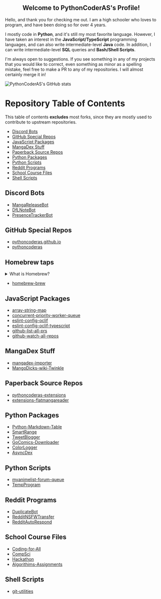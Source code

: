 <h2 align="center">Welcome to PythonCoderAS's Profile!</h2>
Hello, and thank you for checking me out. I am a high schooler who loves to program, and have been doing so for over 4 years.

I mostly code in **Python**, and it's still my most favorite language. However, I have taken an interest in the **JavaScript/TypeScript** programming languages, and can also write intermediate-level **Java** code. In addition, I can write intermediate-level **SQL** queries and **Bash/Shell Scripts**.

I'm always open to suggestions. If you see something in any of my projects that you would like to correct, even something as minor as a spelling mistake, feel free to make a PR to any of my repositories. I will almost certainly merge it in!

![PythonCoderAS's GitHub stats](https://github-readme-stats.vercel.app/api?username=PythonCoderAS&show_icons=true)

# Repository Table of Contents

This table of contents **excludes** most forks, since they are mostly used to contribute to upstream repositories.

* [Discord Bots](#discord-bots)
* [GitHub Special Repos](#github-special-repos)
* [JavaScript Packages](#javascript-packages)
* [MangaDex Stuff](#mangadex-stuff)
* [Paperback Source Repos](#paperback-source-repos)
* [Python Packages](#python-packages)
* [Python Scripts](#python-scripts)
* [Reddit Programs](#reddit-programs)
* [School Course Files](#school-course-files)
* [Shell Scripts](#shell-scripts)

## Discord Bots

* [MangaReleaseBot](https://github.com/PythonCoderAS/MangaReleaseBot)
* [DfLNoteBot](https://github.com/PythonCoderAS/DfLNoteBot)
* [PresenceTrackerBot](https://github.com/PythonCoderAS/PresenceTrackerBot)

## GitHub Special Repos

* [pythoncoderas.github.io](https://github.com/PythonCoderAS/pythoncoderas.github.io)
* [pythoncoderas](https://github.com/PythonCoderAS/pythoncoderas)

## Homebrew taps

<details>
  <summary>What is Homebrew?</summary>
  <p><a href="https://github.com/homebrew/brew">Homebrew</a> is a package manager for MacOS and linux systems.</p>
</details>

* [homebrew-brew](https://github.com/PythonCoderAS/homebrew-brew)

## JavaScript Packages

* [array-string-map](https://github.com/PythonCoderAS/array-string-map)
* [concurrent-priority-worker-queue](https://github.com/PythonCoderAS/concurrent-priority-worker-queue)
* [eslint-config-oclif](https://github.com/PythonCoderAS/eslint-config-oclif)
* [eslint-config-oclif-typescript](https://github.com/PythonCoderAS/eslint-config-oclif-typescript)
* [github-list-all-prs](https://github.com/PythonCoderAS/github-list-all-prs)
* [github-watch-all-repos](https://github.com/PythonCoderAS/github-watch-all-repos)

## MangaDex Stuff

* [mangadex-importer](https://github.com/PythonCoderAS/mangadex-importer)
* [MangoDicks-wiki-Twinkle](https://github.com/PythonCoderAS/MangoDicks-wiki-Twinkle)

## Paperback Source Repos

* [pythoncoderas-extensions](https://github.com/PythonCoderAS/pythoncoderas-extensions)
* [extensions-flatmangareader](https://github.com/PythonCoderAS/extensions-flatmangareader)

## Python Packages

* [Python-Markdown-Table](https://github.com/PythonCoderAS/Python-Markdown-Table)
* [SmartRange](https://github.com/PythonCoderAS/SmartRange)
* [TweetBlogger](https://github.com/PythonCoderAS/TweetBlogger)
* [GoComics-Downloader](https://github.com/PythonCoderAS/GoComics-Downloader)
* [ColorLogger](https://github.com/PythonCoderAS/ColorLogger)
* [AsyncDex](https://github.com/PythonCoderAS/AsyncDex)

## Python Scripts

* [myanimelist-forum-queue](https://github.com/PythonCoderAS/myanimelist-forum-queue)
* [TempProgram](https://github.com/PythonCoderAS/TempProgram)

## Reddit Programs

* [DuplicateBot](https://github.com/PythonCoderAS/DuplicateBot)
* [RedditNSFWTransfer](https://github.com/PythonCoderAS/RedditNSFWTransfer)
* [RedditAutoRespond](https://github.com/PythonCoderAS/RedditAutoRespond)

## School Course Files

* [Coding-for-All](https://github.com/PythonCoderAS/Coding-for-All)
* [CompSci](https://github.com/PythonCoderAS/CompSci)
* [Hackathon](https://github.com/PythonCoderAS/Hackathon)
* [Algorithims-Assignments](https://github.com/PythonCoderAS/Algorithims-Assignments)

## Shell Scripts

* [git-utilities](https://github.com/PythonCoderAS/git-utilities)
